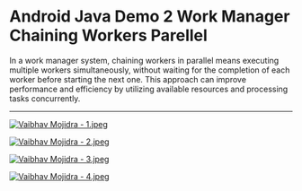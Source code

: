 # Android Java Demo 2 Work Manager Chaining Workers Parellel

In a work manager system, chaining workers in parallel means executing multiple workers simultaneously, without waiting for the completion of each worker before starting the next one. This approach can improve performance and efficiency by utilizing available resources and processing tasks concurrently.

---

[![Vaibhav Mojidra - 1.jpeg](https://raw.githubusercontent.com/VaibhavMojidra/Android-Java---Demo-2-Work-Manager-Chaining-Workers-Parellel/master/screenshots/1.jpeg "Vaibhav Mojidra")](https://vaibhavmojidra.github.io/site/)

[![Vaibhav Mojidra - 2.jpeg](https://raw.githubusercontent.com/VaibhavMojidra/Android-Java---Demo-2-Work-Manager-Chaining-Workers-Parellel/master/screenshots/2.jpeg "Vaibhav Mojidra")](https://vaibhavmojidra.github.io/site/)

[![Vaibhav Mojidra - 3.jpeg](https://raw.githubusercontent.com/VaibhavMojidra/Android-Java---Demo-2-Work-Manager-Chaining-Workers-Parellel/master/screenshots/3.jpeg "Vaibhav Mojidra")](https://vaibhavmojidra.github.io/site/)

[![Vaibhav Mojidra - 4.jpeg](https://raw.githubusercontent.com/VaibhavMojidra/Android-Java---Demo-2-Work-Manager-Chaining-Workers-Parellel/master/screenshots/4.jpeg "Vaibhav Mojidra")](https://vaibhavmojidra.github.io/site/)